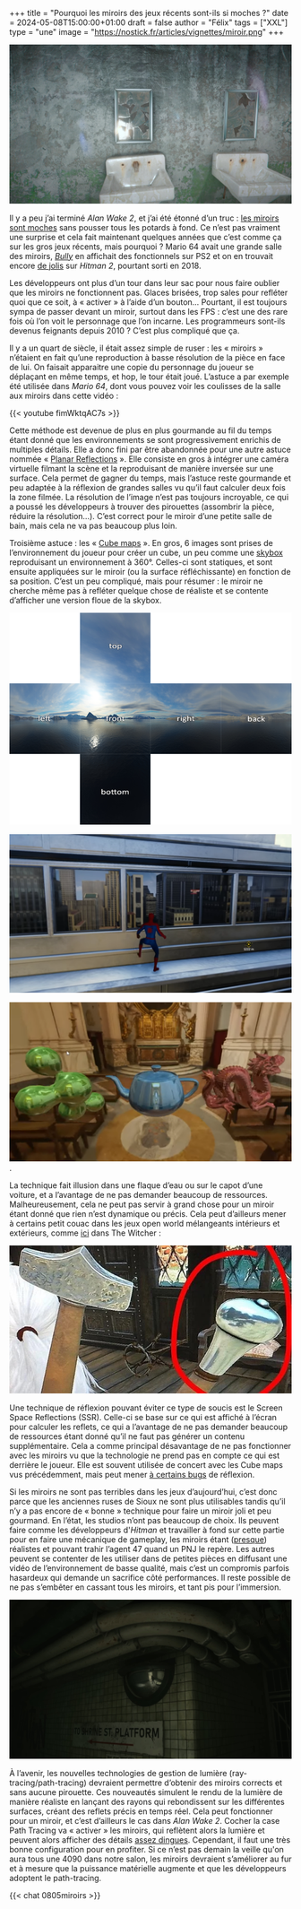
+++
title = "Pourquoi les miroirs des jeux récents sont-ils si moches ?"
date = 2024-05-08T15:00:00+01:00
draft = false
author = "Félix"
tags = ["XXL"]
type = "une"
image = "https://nostick.fr/articles/vignettes/miroir.png"
+++ 

![Capture d’écran d’un miroir de Fallout 4](fallout4.jpeg "Le mod « Slightly Improved Mirrors » promet améliorer les miroirs de Fallout 4. Ce n’est pas encore ça")

Il y a peu j’ai terminé *Alan Wake 2*, et j’ai été étonné d’un truc : [les miroirs sont moches](https://www.youtube.com/watch?v=g6PYokvYpGw) sans pousser tous les potards à fond. Ce n’est pas vraiment une surprise et cela fait maintenant quelques années que c’est comme ça sur les gros jeux récents, mais pourquoi ? Mario 64 avait une grande salle des miroirs, *[Bully](https://www.youtube.com/watch?v=ldi6N4c6RNU)* en affichait des fonctionnels sur PS2 et on en trouvait encore [de jolis](https://www.youtube.com/watch?v=ldi6N4c6RNU) sur *Hitman 2*, pourtant sorti en 2018. 

Les développeurs ont plus d’un tour dans leur sac pour nous faire oublier que les miroirs ne fonctionnent pas. Glaces brisées, trop sales pour refléter quoi que ce soit, à « activer » à l’aide d’un bouton… Pourtant, il est toujours sympa de passer devant un miroir, surtout dans les FPS : c’est une des rare fois où l’on voit le personnage que l’on incarne. Les programmeurs sont-ils devenus feignants depuis 2010 ? C’est plus compliqué que ça.

Il y a un quart de siècle, il était assez simple de ruser : les « miroirs » n’étaient en fait qu’une reproduction à basse résolution de la pièce en face de lui. On faisait apparaitre une copie du personnage du joueur se déplaçant en même temps, et hop, le tour était joué. L’astuce a par exemple été utilisée dans *Mario 64*, dont vous pouvez voir les coulisses de la salle aux miroirs dans cette vidéo :

{{< youtube fimWktqAC7s >}} 

Cette méthode est devenue de plus en plus gourmande au fil du temps étant donné que les environnements se sont progressivement enrichis de multiples détails. Elle a donc fini par être abandonnée pour une autre astuce nommée « [Planar Reflections](https://docs.unrealengine.com/4.27/en-US/BuildingWorlds/LightingAndShadows/PlanarReflections/) ». Elle consiste en gros à intégrer une caméra virtuelle filmant la scène et la reproduisant de manière inversée sur une surface. Cela permet de gagner du temps, mais l’astuce reste gourmande et peu adaptée à la réflexion de grandes salles vu qu’il faut calculer deux fois la zone filmée. La résolution de l’image n’est pas toujours incroyable, ce qui a poussé les développeurs à trouver des pirouettes (assombrir la pièce, réduire la résolution…). C’est correct pour le miroir d’une petite salle de bain, mais cela ne va pas beaucoup plus loin.

Troisième astuce : les « [Cube maps](https://www.youtube.com/watch?v=xutvBtrG23A) ». En gros, 6 images sont prises de l’environnement du joueur pour créer un cube, un peu comme une [skybox](https://fr.wikipedia.org/wiki/Skybox_(jeu_vidéo)) reproduisant un environnement à 360°. Celles-ci sont statiques, et sont ensuite appliquées sur le miroir (ou la surface réfléchissante) en fonction de sa position. C’est un peu compliqué, mais pour résumer : le miroir ne cherche même pas à refléter quelque chose de réaliste et se contente d’afficher une version floue de la skybox.

![Une Skybox.](cubemaps_skybox.png "En gros on fait des photos de l’horizon à 360°…")

![Capture d’écran du jeu Spider-Man pour PS4](spidey.png "…que l’on projette sur les surfaces réfléchissantes, comme ici dans Spider-Man sur PS4. Les bâtiments dans le reflet ne sont pas exactement en face du joueur, il s’agit d’une simple image. En zoomant, on peut voir que Spidey n’apparait pas dans le reflet.")

![Capture d’un jeu montrant un pot et des reflets imprécis.](pot.png "L’illusion fonctionne bien sur les objets étant donné qu’on ne colle pas son nez sur le reflet. Image : ThinMatrix").

La technique fait illusion dans une flaque d’eau ou sur le capot d’une voiture, et a l’avantage de ne pas demander beaucoup de ressources. Malheureusement, cela ne peut pas servir à grand chose pour un miroir étant donné que rien n’est dynamique ou précis. Cela peut d’ailleurs mener à certains petit couac dans les jeux open world mélangeants intérieurs et extérieurs, comme [ici](https://www.reddit.com/r/gaming/comments/38yfq8/nice_attention_to_detai_wait_a_minute_im_not_even/) dans The Witcher :

![De mauvais reflets sur The Witcher.](witcher.jpeg "Un reflet de montagne en intérieur. Image : fiero444.") 

Une technique de réflexion pouvant éviter ce type de soucis est le Screen Space Reflections (SSR). Celle-ci se base sur ce qui est affiché à l’écran pour calculer les reflets, ce qui a l’avantage de ne pas demander beaucoup de ressources étant donné qu’il ne faut pas générer un contenu supplémentaire. Cela a comme principal désavantage de ne pas fonctionner avec les miroirs vu que la technologie ne prend pas en compte ce qui est derrière le joueur. Elle est souvent utilisée de concert avec les Cube maps vus précédemment, mais peut mener [à certains bugs](https://www.youtube.com/watch?v=w839gFiJjn4) de réflexion.

Si les miroirs ne sont pas terribles dans les jeux d’aujourd’hui, c’est donc parce que les anciennes ruses de Sioux ne sont plus utilisables tandis qu’il n’y a pas encore de « bonne » technique pour faire un miroir joli et peu gourmand. En l’état, les studios n’ont pas beaucoup de choix. Ils peuvent faire comme les développeurs d'*Hitman* et travailler à fond sur cette partie pour en faire une mécanique de gameplay, les miroirs étant ([presque](https://www.youtube.com/watch?v=B4gjiHrk2CY&t=517s)) réalistes et pouvant trahir l’agent 47 quand un PNJ le repère. Les autres peuvent se contenter de les utiliser dans de petites pièces en diffusant une vidéo de l’environnement de basse qualité, mais c’est un compromis parfois hasardeux qui demande un sacrifice côté performances. Il reste possible de ne pas s’embêter en cassant tous les miroirs, et tant pis pour l’immersion.


![De beaux reflets sur Alan Wake 2.](alanwakey.jpg "Un reflet dans Alan Wake 2 avec le path-tracing activé. Notez le niveau de détails dans un miroir planqué en hauteur, comme le faisceau de la lampe du héros.") 


À l’avenir, les nouvelles technologies de gestion de lumière (ray-tracing/path-tracing) devraient permettre d’obtenir des miroirs corrects et sans aucune pirouette. Ces nouveautés simulent le rendu de la lumière de manière réaliste en lançant des rayons qui rebondissent sur les différentes surfaces, créant des reflets précis en temps réel. Cela peut fonctionner pour un miroir, et c’est d’ailleurs le cas dans *Alan Wake 2*. Cocher la case Path Tracing va « activer » les miroirs, qui reflètent alors la lumière et peuvent alors afficher des détails [assez dingues](https://youtu.be/tXfwvohROPA?si=WimZNQVC1aU2C3XY&t=554). Cependant, il faut une très bonne configuration pour en profiter. Si ce n’est pas demain la veille qu'on aura tous une 4090 dans notre salon, les miroirs devraient s’améliorer au fur et à mesure que la puissance matérielle augmente et que les développeurs adoptent le path-tracing.

 {{< chat 0805miroirs >}}